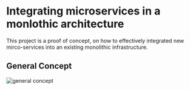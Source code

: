 # Integrating microservices in a monlothic architecture

This project is a proof of concept, on how to effectively integrated new mirco-services into an existing monolithic 
infrastructure. 

## General Concept


![general concept](https://preview.ibb.co/nqCTuS/Bildschirmfoto_2018_05_09_um_08_17_26.png "communication amongst services")


